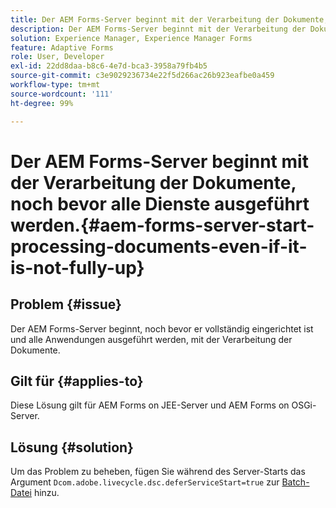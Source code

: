 ```yaml
---
title: Der AEM Forms-Server beginnt mit der Verarbeitung der Dokumente, noch bevor alle Dienste ausgeführt werden.
description: Der AEM Forms-Server beginnt mit der Verarbeitung der Dokumente, noch bevor alle Dienste auf dem JEE- und OSGi-Server ausgeführt werden.
solution: Experience Manager, Experience Manager Forms
feature: Adaptive Forms
role: User, Developer
exl-id: 22dd8daa-b8c6-4e7d-bca3-3958a79fb4b5
source-git-commit: c3e9029236734e22f5d266ac26b923eafbe0a459
workflow-type: tm+mt
source-wordcount: '111'
ht-degree: 99%

---
```


# Der AEM Forms-Server beginnt mit der Verarbeitung der Dokumente, noch bevor alle Dienste ausgeführt werden.{#aem-forms-server-start-processing-documents-even-if-it-is-not-fully-up}

## Problem {#issue}

<!--When user restarts AEM Forms server, the current calling processes or services still continue such as rendering PDF documents and more. It causes the restart of the AEM Forms server to not startup correctly.-->

Der AEM Forms-Server beginnt, noch bevor er vollständig eingerichtet ist und alle Anwendungen ausgeführt werden, mit der Verarbeitung der Dokumente.


## Gilt für {#applies-to}

Diese Lösung gilt für AEM Forms on JEE-Server und AEM Forms on OSGi-Server.

## Lösung {#solution}

Um das Problem zu beheben, fügen Sie während des Server-Starts das Argument `Dcom.adobe.livecycle.dsc.deferServiceStart=true` zur [Batch-Datei](https://experienceleague.adobe.com/docs/experience-manager-65-lts/deploying/deploying/command-line-start-and-stop.html#windows-platform-start-bat-script-example) hinzu.
